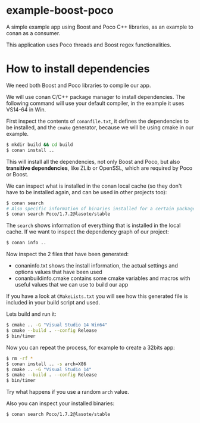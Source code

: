 # example-boost-poco
A simple example app using Boost and Poco C++ libraries, as an example to conan as a consumer.

This application uses Poco threads and Boost regex functionalities.

# How to install dependencies

We need both Boost and Poco libraries to compile our app.

We will use conan C/C++ package manager to install dependencies. The following command will use your default compiler, in the example it uses VS14-64 in Win.

First inspect the contents of ``conanfile.txt``, it defines the dependencies to be installed, and the ``cmake`` generator, because we will be using cmake in our example.

```bash
$ mkdir build && cd build
$ conan install ..
```

This will install all the dependencies, not only Boost and Poco, but also **transitive dependencies**, like ZLib or OpenSSL, which are required by Poco or Boost.

We can inspect what is installed in the conan local cache (so they don't have to be installed again, and can be used in other projects too):

```bash
$ conan search
# Also specific information of binaries installed for a certain package
$ conan search Poco/1.7.2@lasote/stable
```

The ``search`` shows information of everything that is installed in the local cache. If we want to inspect the dependency graph of our project:

```bash
$ conan info ..
```

Now inspect the 2 files that have been generated:

- conaninfo.txt shows the install information, the actual settings and options values that have been used
- conanbuildinfo.cmake contains some cmake variables and macros with useful values that we can use to build our app

If you have a look at ``CMakeLists.txt`` you will see how this generated file is included in your build script and used.

Lets build and run it:

```bash
$ cmake .. -G "Visual Studio 14 Win64"
$ cmake --build . --config Release
$ bin/timer
```

Now you can repeat the process, for example to create a 32bits app:

```bash
$ rm -rf *
$ conan install .. -s arch=X86
$ cmake .. -G "Visual Studio 14"
$ cmake --build . --config Release
$ bin/timer
```

Try what happens if you use a random ``arch`` value.

Also you can inspect your installed binaries:

```bash
$ conan search Poco/1.7.2@lasote/stable
```